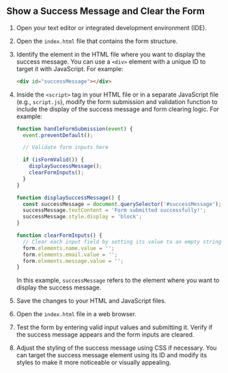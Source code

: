 
## Show a Success Message and Clear the Form

1. Open your text editor or integrated development environment (IDE).

2. Open the `index.html` file that contains the form structure.

3. Identify the element in the HTML file where you want to display the success message. You can use a `<div>` element with a unique ID to target it with JavaScript. For example:

   ```html
   <div id="successMessage"></div>
   ```

4. Inside the `<script>` tag in your HTML file or in a separate JavaScript file (e.g., `script.js`), modify the form submission and validation function to include the display of the success message and form clearing logic. For example:

   ```javascript
   function handleFormSubmission(event) {
     event.preventDefault();

     // Validate form inputs here

     if (isFormValid()) {
       displaySuccessMessage();
       clearFormInputs();
     }
   }

   function displaySuccessMessage() {
     const successMessage = document.querySelector('#successMessage');
     successMessage.textContent = 'Form submitted successfully!';
     successMessage.style.display = 'block';
   }

   function clearFormInputs() {
     // Clear each input field by setting its value to an empty string
     form.elements.name.value = '';
     form.elements.email.value = '';
     form.elements.message.value = '';
   }
   ```

   In this example, `successMessage` refers to the element where you want to display the success message.

5. Save the changes to your HTML and JavaScript files.

6. Open the `index.html` file in a web browser.

7. Test the form by entering valid input values and submitting it. Verify if the success message appears and the form inputs are cleared.

8. Adjust the styling of the success message using CSS if necessary. You can target the success message element using its ID and modify its styles to make it more noticeable or visually appealing.

